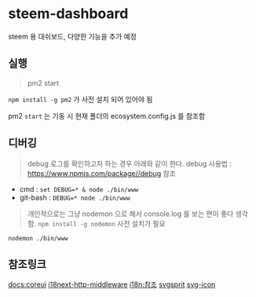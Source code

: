 # steem-dashboard

steem 용 대쉬보드, 다양한 기능을 추가 예정

## 실행

> pm2 start

`npm install -g pm2` 가 사전 설치 되어 있어야 됨

pm2 `start` 는 기동 시 현재 폴더의 ecosystem.config.js 를 참조함

## 디버깅

> debug 로그를 확인하고자 하는 경우 아래와 같이 한다.
> debug 사용법 : https://www.npmjs.com/package//debug 참조

- cmd : `set DEBUG=* & node ./bin/www`
- git-bash : `DEBUG=* node ./bin/www`

> 개인적으로는 그냥 nodemon 으로 해서 console.log 를 보는 편이 좋다 생각함.
> `npm install -g nodemon` 사전 설치가 필요

`nodemon ./bin/www`

## 참조링크

[docs:coreui](https://coreui.io/docs/getting-started/introduction/)
[i18next-http-middleware](https://npm.io/package/i18next-http-middleware)
[i18n:참조](https://lokalise.com/blog/node-js-i18n-express-js-localization/)
[svgsprit](https://svgsprit.es/)
[svg-icon](https://junojunho.com/front-end/svg-icon)

